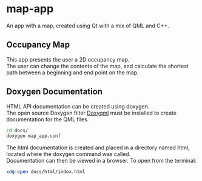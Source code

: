 # map-app
An app with a map, created using Qt with a mix of QML and C++.

## Occupancy Map
This app presents the user a 2D occupancy map.  
The user can change the contents of the map, and calculate the
shortest path between a beginning and end point on the map.

## Doxygen Documentation
HTML API documentation can be created using doxygen.  
The open source Doxygen filter [Doxyqml](https://invent.kde.org/sdk/doxyqml)
must be installed to create documentation for the QML files.
```bash
cd docs/
doxygen map_app.conf
```
The html documentation is created and placed in a directory named html,
located where the doxygen command was called.  
Documentation can then be viewed in a browser. To open from the terminal:
```bash
xdg-open docs/html/index.html
```
